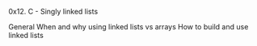 0x12. C - Singly linked lists

General
When and why using linked lists vs arrays
How to build and use linked lists